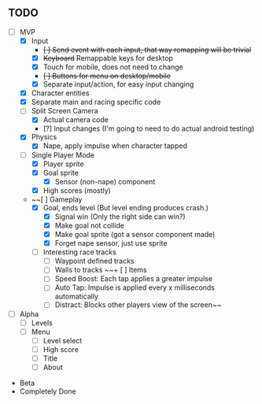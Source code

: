 TODO
-----

* [ ] MVP
    - [x] Input
        + ~~[ ] Send event with each input, that way remapping will be trivial~~
        + [x] ~~Keyboard~~ Remappable keys for desktop
        + [x] Touch for mobile, does not need to change
        + ~~[ ] Buttons for menu on desktop/mobile~~
        + [x] Separate input/action, for easy input changing
    - [x] Character entities
    - [x] Separate main and racing specific code
    - [ ] Split Screen Camera
        + [x] Actual camera code      
        + [?] Input changes (I'm going to need to do actual android testing)
    - [x] Physics
        + [x] Nape, apply impulse when character tapped
	- [ ] Single Player Mode
	    + [x] Player sprite
	    + [x] Goal sprite
	        * [x] Sensor (non-nape) component
        + [x] High scores (mostly)
    - ~~[ ] Gameplay
		+ [x] Goal, ends level (But level ending produces crash.)
            * [x] Signal win (Only the right side can win?)
            * [x] Make goal not collide 
            * [x] Make goal sprite (got a sensor component made)
            * [x] Forget nape sensor, just use sprite
        + [ ] Interesting race tracks
            * [ ] Waypoint defined tracks
            * [ ] Walls to tracks
        ~~+ [ ] Items
            * [ ] Speed Boost: Each tap applies a greater impulse
            * [ ] Auto Tap: Impulse is applied every x milliseconds automatically
            * [ ] Distract: Blocks other players view of the screen~~
* [ ] Alpha
    - [ ] Levels
    - [ ] Menu
        + [ ] Level select
        + [ ] High score
        + [ ] Title
        + [ ] About
* Beta
* Completely Done